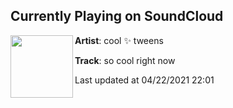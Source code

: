 ## Currently Playing on SoundCloud

[<img align="left" width="100" src="https://i1.sndcdn.com/artworks-uaXPfskLnOTyxLFy-CaesJA-t500x500.jpg">](https://soundcloud.com/cooltweens/socoolrightnow)

**Artist**: cool ✨ tweens 

**Track**: so cool right now

Last updated at 04/22/2021 22:01
